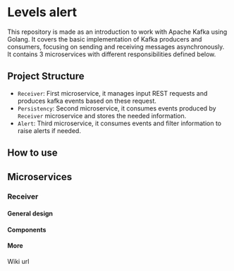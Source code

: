 # Levels alert

This repository is made as an introduction to work with Apache Kafka using Golang.
It covers the basic implementation of Kafka producers and consumers, focusing on sending and receiving messages asynchronously.
It contains 3 microservices with different responsibilities defined below.

## Project Structure
- `Receiver`: First microservice, it manages input REST requests and produces kafka events based on these request.
- `Persistency`: Second microservice, it consumes events produced by `Receiver` microservice and stores the needed information.
- `Alert`: Third microservice, it consumes events and filter information to raise alerts if needed.

## How to use

## Microservices
### Receiver
#### General design
#### Components
#### More
Wiki url


